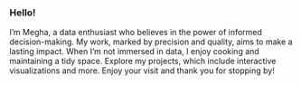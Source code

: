 ### **Hello!**

I’m Megha, a data enthusiast who believes in the power of informed decision-making. My work, marked by precision and quality, aims to make a lasting impact. When I’m not immersed in data, I enjoy cooking and maintaining a tidy space. Explore my projects, which include interactive visualizations and more. Enjoy your visit and thank you for stopping by!
